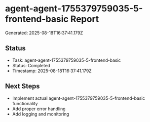 # agent-agent-1755379759035-5-frontend-basic Report

Generated: 2025-08-18T16:37:41.179Z

## Status
- Task: agent-agent-1755379759035-5-frontend-basic
- Status: Completed
- Timestamp: 2025-08-18T16:37:41.179Z

## Next Steps
- Implement actual agent-agent-1755379759035-5-frontend-basic functionality
- Add proper error handling
- Add logging and monitoring
